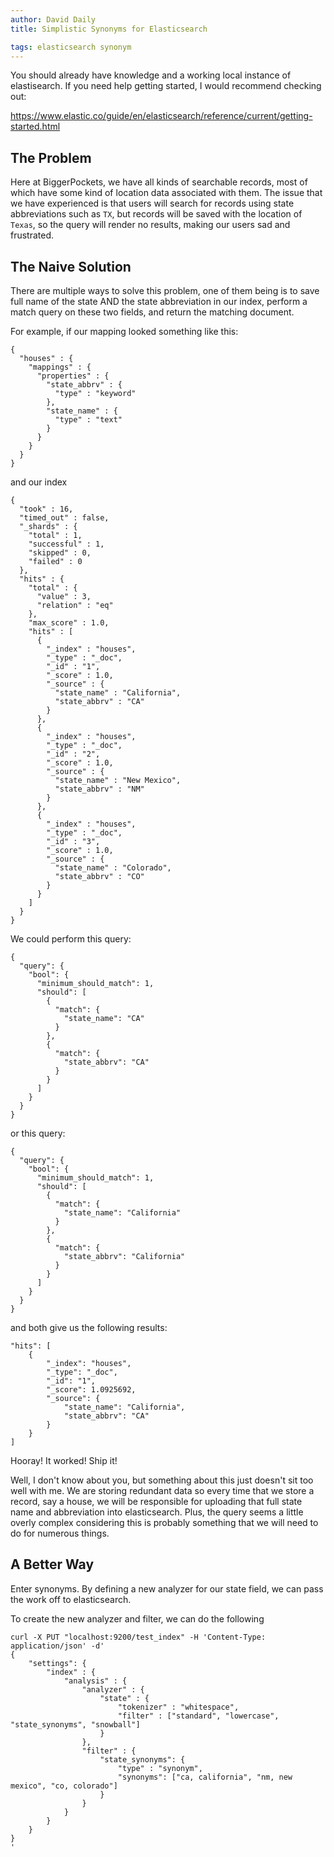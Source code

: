 ```yaml
---
author: David Daily
title: Simplistic Synonyms for Elasticsearch

tags: elasticsearch synonym
---
```


You should already have knowledge and a working local instance of elastisearch. If you need help getting started, I would recommend checking out:

https://www.elastic.co/guide/en/elasticsearch/reference/current/getting-started.html


## The Problem

Here at BiggerPockets, we have all kinds of searchable records, most of which have some kind of location data associated with them. The issue that we have experienced is that users will search for records using state abbreviations such as `TX`, but records will be saved with the location of `Texas`, so the query will render no results, making our users sad and frustrated.

## The Naive Solution

There are multiple ways to solve this problem, one of them being is to save full name of the state AND the state abbreviation in our index, perform a match query on these two fields, and return the matching document.

For example, if our mapping looked something like this:

```
{
  "houses" : {
    "mappings" : {
      "properties" : {
        "state_abbrv" : {
          "type" : "keyword"
        },
        "state_name" : {
          "type" : "text"
        }
      }
    }
  }
}
```

and our index
```
{
  "took" : 16,
  "timed_out" : false,
  "_shards" : {
    "total" : 1,
    "successful" : 1,
    "skipped" : 0,
    "failed" : 0
  },
  "hits" : {
    "total" : {
      "value" : 3,
      "relation" : "eq"
    },
    "max_score" : 1.0,
    "hits" : [
      {
        "_index" : "houses",
        "_type" : "_doc",
        "_id" : "1",
        "_score" : 1.0,
        "_source" : {
          "state_name" : "California",
          "state_abbrv" : "CA"
        }
      },
      {
        "_index" : "houses",
        "_type" : "_doc",
        "_id" : "2",
        "_score" : 1.0,
        "_source" : {
          "state_name" : "New Mexico",
          "state_abbrv" : "NM"
        }
      },
      {
        "_index" : "houses",
        "_type" : "_doc",
        "_id" : "3",
        "_score" : 1.0,
        "_source" : {
          "state_name" : "Colorado",
          "state_abbrv" : "CO"
        }
      }
    ]
  }
}
```

We could perform this query:

```
{
  "query": {
    "bool": {
      "minimum_should_match": 1,
      "should": [
        {
          "match": {
            "state_name": "CA"
          }
        },
        {
          "match": {
            "state_abbrv": "CA"
          }
        }
      ]
    }
  }
}
```

or this query:

```
{
  "query": {
    "bool": {
      "minimum_should_match": 1,
      "should": [
        {
          "match": {
            "state_name": "California"
          }
        },
        {
          "match": {
            "state_abbrv": "California"
          }
        }
      ]
    }
  }
}
```

and both give us the following results:

```
"hits": [
    {
        "_index": "houses",
        "_type": "_doc",
        "_id": "1",
        "_score": 1.0925692,
        "_source": {
            "state_name": "California",
            "state_abbrv": "CA"
        }
    }
]

```

Hooray! It worked! Ship it!

Well, I don't know about you, but something about this just doesn't sit too well with me. We are storing redundant data so every time that we store a record, say a house, we will be responsible for uploading that full state name and abbreviation into elasticsearch. Plus, the query seems a little overly complex considering this is probably something that we will need to do for numerous things.


## A Better Way

Enter synonyms. By defining a new analyzer for our state field, we can pass the work off to elasticsearch.  

To create the new analyzer and filter, we can do the following

```
curl -X PUT "localhost:9200/test_index" -H 'Content-Type: application/json' -d'
{
    "settings": {
        "index" : {
            "analysis" : {
                "analyzer" : {
                    "state" : {
                        "tokenizer" : "whitespace",
                        "filter" : ["standard", "lowercase", "state_synonyms", "snowball"]
                    }
                },
                "filter" : {
                    "state_synonyms": {
                        "type" : "synonym",
                        "synonyms": ["ca, california", "nm, new mexico", "co, colorado"]
                    }
                }
            }
        }
    }
}
'
```
